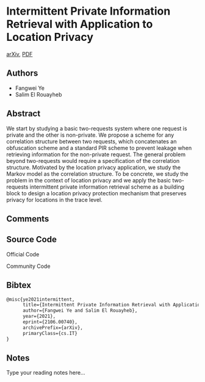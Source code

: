 
# Intermittent Private Information Retrieval with Application to Location Privacy

[arXiv](https://arxiv.org/abs/2106.0740), [PDF](https://arxiv.org/pdf/2106.0740.pdf)

## Authors

- Fangwei Ye
- Salim El Rouayheb

## Abstract

We start by studying a basic two-requests system where one request is private and the other is non-private. We propose a scheme for any correlation structure between two requests, which concatenates an obfuscation scheme and a standard PIR scheme to prevent leakage when retrieving information for the non-private request. The general problem beyond two-requests would require a specification of the correlation structure. Motivated by the location privacy application, we study the Markov model as the correlation structure. To be concrete, we study the problem in the context of location privacy and we apply the basic two-requests intermittent private information retrieval scheme as a building block to design a location privacy protection mechanism that preserves privacy for locations in the trace level.

## Comments



## Source Code

Official Code



Community Code



## Bibtex

```tex
@misc{ye2021intermittent,
      title={Intermittent Private Information Retrieval with Application to Location Privacy}, 
      author={Fangwei Ye and Salim El Rouayheb},
      year={2021},
      eprint={2106.00740},
      archivePrefix={arXiv},
      primaryClass={cs.IT}
}
```

## Notes

Type your reading notes here...

